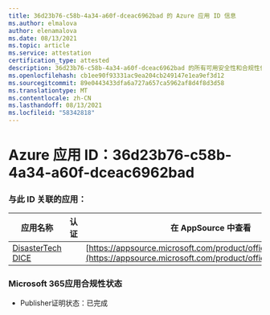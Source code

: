 ```yaml
---
title: 36d23b76-c58b-4a34-a60f-dceac6962bad 的 Azure 应用 ID 信息
ms.author: elmalova
author: elenamalova
ms.date: 08/13/2021
ms.topic: article
ms.service: attestation
certification_type: attested
description: 36d23b76-c58b-4a34-a60f-dceac6962bad 的所有可用安全性和合规性信息。
ms.openlocfilehash: cb1ee90f93331ac9ea204cb249147e1ea9ef3d12
ms.sourcegitcommit: 89e0443433dfa6a727a657ca5962af8d4f8d3d58
ms.translationtype: MT
ms.contentlocale: zh-CN
ms.lasthandoff: 08/13/2021
ms.locfileid: "58342818"
---
```

# <a name="azure-app-id-36d23b76-c58b-4a34-a60f-dceac6962bad"></a>Azure 应用 ID：36d23b76-c58b-4a34-a60f-dceac6962bad


### <a name="apps-associated-with-this-id"></a>与此 ID 关联的应用：
| **应用名称** | **认证** | **在 AppSource 中查看** |
|--------------|---------------|-----------------------|
| [DisasterTech DICE](https://docs.microsoft.com/microsoft-365-app-certification/forward/WA200001909) |  | [https://appsource.microsoft.com/product/office/WA200001909](https://appsource.microsoft.com/product/office/WA200001909) |

### <a name="microsoft-365-app-compliance-status"></a>Microsoft 365应用合规性状态
- Publisher证明状态：已完成
